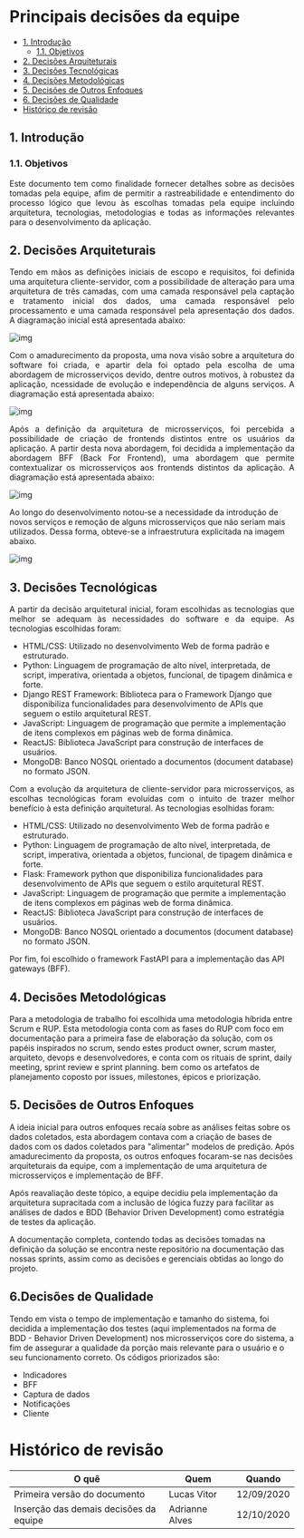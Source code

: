 # Principais decisões da equipe

- [1. Introdução](#_1-introdução)
  * [1.1. Objetivos](#_11-objetivos)
- [2. Decisões Arquiteturais](#_2-decisões-arquiteturais)
- [3. Decisões Tecnológicas](#_3-decisões-tecnológicas)
- [4. Decisões Metodológicas](#_4-decisões-metodológicas)
- [5. Decisões de Outros Enfoques](#_5-decisões-de-outros-enfoques)
- [6. Decisões de Qualidade](#_6-decisoes-de-qualidade)
- [ Histórico de revisão](#_histórico-de-revisão)

## 1. Introdução

### 1.1. Objetivos

 <p align = "justify"> Este documento tem como finalidade fornecer detalhes sobre as decisões tomadas pela equipe, afim de permitir a rastreabilidade e entendimento do processo lógico que levou às escolhas tomadas pela equipe incluindo arquitetura, tecnologias, metodologias e todas as informações relevantes 
 para o desenvolvimento da aplicação. </p>

## 2. Decisões Arquiteturais

 <p align = "justify"> Tendo em mãos as definições iniciais de escopo e requisitos, foi definida uma arquitetura cliente-servidor, com a possibilidade de alteração para uma arquitetura de três camadas, com uma camada responsável pela captação e tratamento inicial dos dados, uma camada responsável pelo processamento e uma camada responsável pela apresentação dos dados. A diagramação inicial está apresentada abaixo:</p>

 ![img](imgs/arquiteturav1.png)


 <p align = "justify"> Com o amadurecimento da proposta, uma nova visão sobre a arquitetura do software foi criada, e apartir dela foi optado pela escolha de uma abordagem de microsserviços devido, dentre outros motivos, à robustez da aplicação, ncessidade de evolução e independência de alguns serviços. A diagramação está apresentada abaixo:</p>

 ![img](imgs/arquiteturav2.png)


 <p align = "justify"> Após a definição da arquitetura de microsserviços, foi percebida a possibilidade de criação de frontends distintos entre os usuários da aplicação. A partir desta nova abordagem, foi decidida a implementação da abordagem BFF (Back For Frontend), uma abordagem que permite contextualizar os microsserviços aos frontends distintos da aplicação. A diagramação está apresentada abaixo:</p>

 ![img](imgs/arquiteturav3.png)

Ao longo do desenvolvimento notou-se a necessidade da introdução de novos serviços e remoção de alguns microsserviços que não seriam mais utilizados. Dessa forma, obteve-se a infraestrutura explicitada na imagem abaixo. 

 ![img](imgs/arquitetura.png)

## 3. Decisões Tecnológicas

 <p align = "justify">A partir da decisão arquitetural inicial, foram escolhidas as tecnologias que melhor se adequam às necessidades do software e da equipe. As tecnologias escolhidas foram: </p>

* HTML/CSS:	Utilizado no desenvolvimento Web de forma padrão e estruturado.
* Python: Linguagem de programação de alto nível, interpretada, de script, imperativa, orientada a objetos, funcional, de tipagem dinâmica e forte.
* Django REST Framework: Biblioteca para o Framework Django que disponibiliza funcionalidades para desenvolvimento de APIs que seguem o estilo arquitetural REST.
* JavaScript: Linguagem de programação que permite a implementação de itens complexos em páginas web de forma dinâmica.
* ReactJS: Biblioteca JavaScript para construção de interfaces de usuários.
* MongoDB: Banco NOSQL orientado a documentos (document database) no formato JSON.


 <p align = "justify">Com a evolução da arquitetura de cliente-servidor para microsserviços, as escolhas tecnológicas foram evoluídas com o intuito de trazer melhor benefício à esta definição arquitetural. As tecnologias esolhidas foram: </p>

* HTML/CSS:	Utilizado no desenvolvimento Web de forma padrão e estruturado.
* Python: Linguagem de programação de alto nível, interpretada, de script, imperativa, orientada a objetos, funcional, de tipagem dinâmica e forte.
* Flask: Framework python que disponibiliza funcionalidades para desenvolvimento de APIs que seguem o estilo arquitetural REST.
* JavaScript: Linguagem de programação que permite a implementação de itens complexos em páginas web de forma dinâmica.
* ReactJS: Biblioteca JavaScript para construção de interfaces de usuários.
* MongoDB: Banco NOSQL orientado a documentos (document database) no formato JSON.

Por fim, foi escolhido o framework FastAPI para a implementação das API gateways (BFF).
## 4. Decisões Metodológicas

Para a metodologia de trabalho foi escolhida uma metodologia híbrida entre Scrum e RUP. Esta metodologia conta com as fases do RUP com foco em documentação para a primeira fase de elaboração da solução, com os papéis inspirados no scrum, sendo estes product owner, scrum master, arquiteto, devops e desenvolvedores, e conta com os rituais de sprint, daily meeting, sprint review e sprint planning. bem como os artefatos de planejamento coposto por issues, milestones, épicos e priorização.

## 5. Decisões de Outros Enfoques

A ideia inicial para outros enfoques recaía sobre as análises feitas sobre os dados coletados, esta abordagem contava com a criação de bases de dados com os dados coletados para "alimentar" modelos de predição. Após amadurecimento da proposta, os outros enfoques focaram-se nas decisões arquiteturais da equipe, com a implementação de uma arquitetura de microsserviços e implementação de BFF.

Após reavaliação deste tópico, a equipe decidiu pela implementação da arquitetura supracitada com a inclusão de lógica fuzzy para facilitar as análises de dados e BDD (Behavior Driven Development) como estratégia de testes da aplicação.

A documentação completa, contendo todas as decisões tomadas na definição da solução se encontra neste repositório na documentação das nossas sprints, assim como as decisões e gerenciais obtidas ao longo do projeto. 

## 6.Decisões de Qualidade

Tendo em vista o tempo de implementação e tamanho do sistema, foi decidida a implementação dos testes (aqui implementados na forma de BDD - Behavior Driven Development) nos microsserviços core do sistema, a fim de assegurar a qualidade da
porção mais relevante para o usuário e o seu funcionamento correto. Os códigos priorizados são: 

* Indicadores
* BFF 
* Captura de dados
* Notificações
* Cliente 

# Histórico de revisão

| O quê | Quem  | Quando |
| - | - | - |
| Primeira versão do documento | Lucas Vitor | 12/09/2020 |
| Inserção das demais decisões da equipe | Adrianne Alves | 12/10/2020 |
